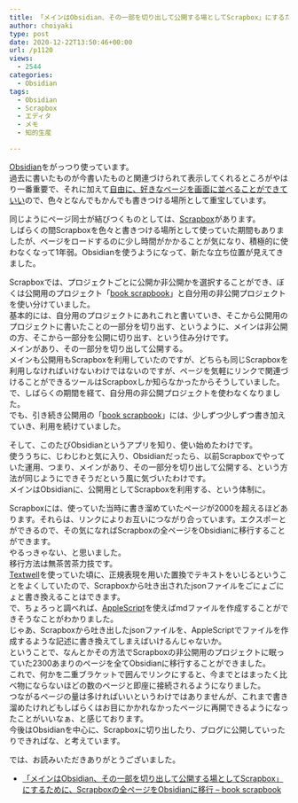 ```yaml
---
title: 「メインはObsidian、その一部を切り出して公開する場としてScrapbox」にするために、Scrapboxの全ページをObsidianに移行
author: choiyaki
type: post
date: 2020-12-22T13:50:46+00:00
url: /p1120
views:
  - 2544
categories:
  - Obsidian
tags:
  - Obsidian
  - Scrapbox
  - エディタ
  - メモ
  - 知的生産

---
```

[Obsidian][1]をがっつり使っています。  
過去に書いたものが今書いたものと関連づけられて表示してくれるところがやはり一番重要で、それに加えて[自由に、好きなページを画面に並べることができていい][2]ので、色々となんでもかんでも書きつける場所として重宝しています。

同じようにページ同士が結びつくものとしては、[Scrapbox][3]があります。  
しばらくの間Scrapboxを色々と書きつける場所として使っていた期間もありましたが、ページをロードするのに少し時間がかかることが気になり、積極的に使わなくなって1年弱。Obsidianを使うようになって、新たな立ち位置が見えてきました。

Scrapboxでは、プロジェクトごとに公開か非公開かを選択することができ、ぼくは公開用のプロジェクト「[book scrapbook][4]」と自分用の非公開プロジェクトを使い分けていました。  
基本的には、自分用のプロジェクトにあれこれと書いていき、そこから公開用のプロジェクトに書いたことの一部分を切り出す、というように、メインは非公開の方、そこから一部分を公開に切り出す、という住み分けです。  
メインがあり、その一部分を切り出して公開する。  
メインも公開用もScrapboxを利用していたのですが、どちらも同じScrapboxを利用しなければいけないわけではないのですが、ページを気軽にリンクで関連づけることができるツールはScrapboxしか知らなかったからそうしていました。  
で、しばらくの期間を経て、自分用の非公開プロジェクトを使わなくなりました。  
でも、引き続き公開用の「[book scrapbook][4]」には、少しずつ少しずつ書き加えていき、利用を続けていました。

そして、このたびObsidianというアプリを知り、使い始めたわけです。  
使ううちに、じわじわと気に入り、Obsidianだったら、以前Scrapboxでやっていた運用、つまり、メインがあり、その一部分を切り出して公開する、という方法が同じようにできそうだという風に気づいたわけです。  
メインはObsidianに、公開用としてScrapboxを利用する、という体制に。

Scrapboxには、使っていた当時に書き溜めていたページが2000を超えるほどあります。それらは、リンクによりお互いにつながり合っています。エクスポーとができるので、その気になればScrapboxの全ページをObsidianに移行することができます。  
やるっきゃない、と思いました。  
移行方法は無茶苦茶力技です。  
[Textwell][5]を使っていた頃に、正規表現を用いた置換でテキストをいじるということをよくしていたので、Scrapboxから吐き出されたjsonファイルをごにょごにょと書き換えることはできます。  
で、ちょろっと調べれば、[AppleScript][6]を使えばmdファイルを作成することができそうなことがわかりました。  
じゃあ、Scrapboxから吐き出したjsonファイルを、AppleScriptでファイルを作成するような記述に書き換えてしまえばいけるんじゃないか。  
ということで、なんとかその方法でScrapboxの非公開用のプロジェクトに眠っていた2300あまりのページを全てObsidianに移行することができました。  
これで、何かを二重ブラケットで囲んでリンクにすると、今までとはまったく比べ物にならないほどの数のページと即座に接続されるようになりました。  
つながるページの量は多ければいいというわけではありませんが、これまで書き溜めたけれどもしばらくはお目にかかれなかったページに再開できるようになったことがいいなぁ、と感じております。  
今後はObsidianを中心に、Scrapboxに切り出したり、ブログに公開していったりできればな、と考えています。

では、お読みいただきありがとうございました。

  * [「メインはObsidian、その一部を切り出して公開する場としてScrapbox」にするために、Scrapboxの全ページをObsidianに移行 &#8211; book scrapbook][7]

 [1]: https://scrapbox.io/choiyaki-hondana/Obsidian
 [2]: https://choiyaki.com/?p=1115
 [3]: https://scrapbox.io/choiyaki-hondana/Scrapbox
 [4]: https://scrapbox.io/choiyaki-hondana/
 [5]: https://scrapbox.io/choiyaki-hondana/Textwell
 [6]: https://scrapbox.io/choiyaki-hondana/AppleScript
 [7]: https://scrapbox.io/choiyaki-hondana/%E3%80%8C%E3%83%A1%E3%82%A4%E3%83%B3%E3%81%AFObsidian%E3%80%81%E3%81%9D%E3%81%AE%E4%B8%80%E9%83%A8%E3%82%92%E5%88%87%E3%82%8A%E5%87%BA%E3%81%97%E3%81%A6%E5%85%AC%E9%96%8B%E3%81%99%E3%82%8B%E5%A0%B4%E3%81%A8%E3%81%97%E3%81%A6Scrapbox%E3%80%8D%E3%81%AB%E3%81%99%E3%82%8B%E3%81%9F%E3%82%81%E3%81%AB%E3%80%81Scrapbox%E3%81%AE%E5%85%A8%E3%83%9A%E3%83%BC%E3%82%B8%E3%82%92Obsidian%E3%81%AB%E7%A7%BB%E8%A1%8C